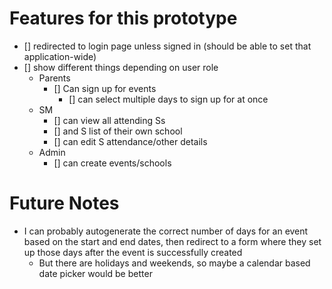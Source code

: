 # Features for this prototype
- [] redirected to login page unless signed in (should be able to set that application-wide)
- [] show different things depending on user role
    - Parents
        - [] Can sign up for events
            - [] can select multiple days to sign up for at once
    - SM
        - [] can view all attending Ss
        - [] and S list of their own school
        - [] can edit S attendance/other details
    - Admin
        - [] can create events/schools

# Future Notes

- I can probably autogenerate the correct number of days for an event based on the start and end dates, then redirect to a form where they set up those days after the event is successfully created
    - But there are holidays and weekends, so maybe a calendar based date picker would be better